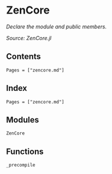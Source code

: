# ZenCore

*Declare the module and public members.*

*Source: ZenCore.jl*

## Contents

```@contents
Pages = ["zencore.md"]
```

## Index

```@index
Pages = ["zencore.md"]
```

## Modules

```@docs
ZenCore
```

## Functions

```@docs
_precompile
```
